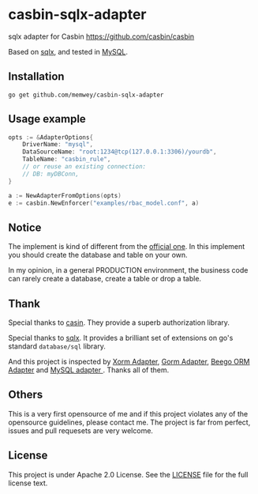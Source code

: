 # casbin-sqlx-adapter
sqlx adapter for Casbin https://github.com/casbin/casbin

Based on [sqlx](https://github.com/jmoiron/sqlx), and tested in [MySQL](https://github.com/go-sql-driver/mysql).

## Installation

    go get github.com/memwey/casbin-sqlx-adapter

## Usage example

```go
opts := &AdapterOptions{
    DriverName: "mysql",
    DataSourceName: "root:1234@tcp(127.0.0.1:3306)/yourdb",
    TableName: "casbin_rule",
    // or reuse an existing connection:
    // DB: myDBConn,
}

a := NewAdapterFromOptions(opts)
e := casbin.NewEnforcer("examples/rbac_model.conf", a)
```

## Notice

The implement is kind of different from the [official one](https://casbin.org/docs/en/adapters). In this implement you should create the database and table on your own.

In my opinion, in a general PRODUCTION environment, the business code can rarely create a database, create a table or drop a table.

## Thank

Special thanks to [casin](https://github.com/casbin). They provide a superb authorization library.

Special thanks to [sqlx](https://github.com/jmoiron/sqlx). It provides a brilliant set of extensions on go's standard `database/sql` library.

And this project is inspected by [Xorm Adapter](https://github.com/casbin/xorm-adapter), [Gorm Adapter](https://github.com/casbin/gorm-adapter), [Beego ORM Adapter](https://github.com/casbin/beego-orm-adapter) and [MySQL adapter
](https://github.com/casbin/mysql-adapter). Thanks all of them.

## Others

This is a very first opensource of me and if this project violates any of the opensource guidelines, please contact me. The project is far from perfect, issues and pull requesets are very welcome. 

## License

This project is under Apache 2.0 License. See the [LICENSE](LICENSE) file for the full license text.
